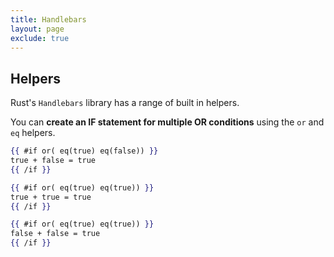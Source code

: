 ```yaml
---
title: Handlebars
layout: page
exclude: true
---
```


## Helpers

Rust's `Handlebars` library has a range of built in helpers.

You can **create an IF statement for multiple OR conditions** using the `or` and `eq` helpers.
```handlebars
{{ #if or( eq(true) eq(false)) }}
true + false = true
{{ /if }}

{{ #if or( eq(true) eq(true)) }}
true + true = true
{{ /if }}

{{ #if or( eq(true) eq(true)) }}
false + false = true
{{ /if }}
```
<!--stackedit_data:
eyJoaXN0b3J5IjpbMjk3NDY2NDEwXX0=
-->